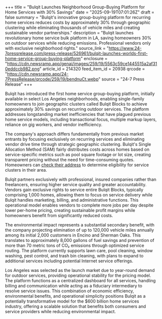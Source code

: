 +++
title = "Bulqit Launches Neighborhood Group-Buying Platform for Home Services with 30% Savings"
date = "2025-09-19T07:01:26Z"
draft = false
summary = "Bulqit's innovative group-buying platform for recurring home services reduces costs by approximately 30% through geographic clustering while eliminating thousands of vehicle miles and creating sustainable vendor partnerships."
description = "Bulqit launches revolutionary home service bulk platform in LA, saving homeowners 30% on outdoor services while reducing emissions. Professional vendors only with exclusive neighborhood rights."
source_link = "https://www.24-7pressrelease.com/press-release/526961/bulqit-launches-worlds-first-home-service-group-buying-platform"
enclosure = "https://cdn.newsramp.app/genai/images/259/19/5563c59ce1445515a2af310eddccb982.png"
article_id = 214320
feed_item_id = 20938
qrcode = "https://cdn.newsramp.app/24-7PressRelease/qrcode/259/19/bendnuCt.webp"
source = "24-7 Press Release"
+++

<p>Bulqit has introduced the first home service group-buying platform, initially available in select Los Angeles neighborhoods, enabling single-family homeowners to join geographic clusters called Bulqit Blocks to achieve approximately 30% savings on recurring outdoor services. The platform addresses longstanding market inefficiencies that have plagued previous home service models, including transactional focus, multiple markup layers, reliance on gig workers, and vendor inefficiency.</p><p>The company's approach differs fundamentally from previous market entrants by focusing exclusively on recurring services and eliminating vendor drive time through strategic geographic clustering. Bulqit's Single Allocation Method (SAM) fairly distributes costs across homes based on service-specific metrics such as pool square footage or lot size, creating transparent pricing without the need for time-consuming quotes. Homeowners can <a href="https://www.bulqit.com/check-eligibility" rel="nofollow" target="_blank">check their address</a> to determine eligibility for service clusters in their area.</p><p>Bulqit partners exclusively with professional, insured companies rather than freelancers, ensuring higher service quality and greater accountability. Vendors gain exclusive rights to service entire Bulqit Blocks, typically comprising 1,000 homes, allowing them to focus on service delivery while Bulqit handles marketing, billing, and administrative functions. This operational model enables vendors to complete more jobs per day despite lower per-home pricing, creating sustainable profit margins while homeowners benefit from significantly reduced costs.</p><p>The environmental impact represents a substantial secondary benefit, with the company projecting elimination of up to 120,000 vehicle miles annually among its initial 2,000 customers in Encino and Sherman Oaks. This translates to approximately 8,000 gallons of fuel savings and prevention of more than 70 metric tons of CO₂ emissions through optimized service routing. The platform currently supports lawn care, pool cleaning, window washing, pest control, and trash bin cleaning, with plans to expand to additional services including potential Internet service offerings.</p><p>Los Angeles was selected as the launch market due to year-round demand for outdoor services, providing operational stability for the pricing model. The platform functions as a centralized dashboard for all services, handling billing and communication while acting as a fiduciary intermediary to resolve service issues. This combination of economic efficiency, environmental benefits, and operational simplicity positions Bulqit as a potentially transformative model for the $600 billion home services industry, offering a scalable solution that benefits both consumers and service providers while reducing environmental impact.</p>